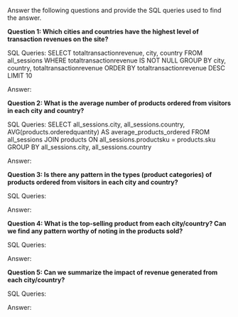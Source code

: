Answer the following questions and provide the SQL queries used to find the answer.

    
**Question 1: Which cities and countries have the highest level of transaction revenues on the site?**


SQL Queries:
SELECT totaltransactionrevenue, city, country
FROM all_sessions
WHERE totaltransactionrevenue IS NOT NULL
GROUP BY city, country, totaltransactionrevenue
ORDER BY totaltransactionrevenue DESC
LIMIT 10


Answer:




**Question 2: What is the average number of products ordered from visitors in each city and country?**


SQL Queries: 
SELECT all_sessions.city, all_sessions.country, AVG(products.orderedquantity) AS average_products_ordered
FROM all_sessions
JOIN products ON all_sessions.productsku = products.sku
GROUP BY all_sessions.city, all_sessions.country



Answer:





**Question 3: Is there any pattern in the types (product categories) of products ordered from visitors in each city and country?**


SQL Queries:



Answer:





**Question 4: What is the top-selling product from each city/country? Can we find any pattern worthy of noting in the products sold?**


SQL Queries:



Answer:





**Question 5: Can we summarize the impact of revenue generated from each city/country?**

SQL Queries:



Answer:







